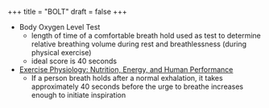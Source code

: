 +++
title = "BOLT"
draft = false
+++

-   Body Oxygen Level Test
    -   length of time of a comfortable breath hold used as test to determine relative breathing volume during rest and breathlessness (during physical exercise)
    -   ideal score is 40 seconds
-   [Exercise Physiology: Nutrition, Energy, and Human Performance](https://www.goodreads.com/book/show/25031577-exercise-physiology)
    -   If a person breath holds after a normal exhalation, it takes approximately 40 seconds before the urge to breathe increases enough to initiate inspiration